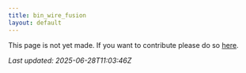 ```yaml
---
title: bin_wire_fusion
layout: default
---
```


This page is not yet made. If you want to contribute please do so [here](https://github.com/CrazyH2/Bigstone/blob/wiki/components/bin_wire_fusion.md).

_Last updated: 2025-06-28T11:03:46Z_
